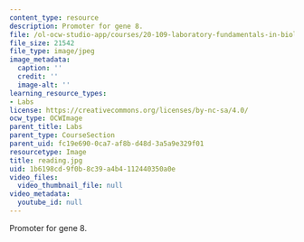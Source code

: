 ```yaml
---
content_type: resource
description: Promoter for gene 8.
file: /ol-ocw-studio-app/courses/20-109-laboratory-fundamentals-in-biological-engineering-fall-2007/1b6198cd9f0b8c39a4b4112440350a0e_reading.jpg
file_size: 21542
file_type: image/jpeg
image_metadata:
  caption: ''
  credit: ''
  image-alt: ''
learning_resource_types:
- Labs
license: https://creativecommons.org/licenses/by-nc-sa/4.0/
ocw_type: OCWImage
parent_title: Labs
parent_type: CourseSection
parent_uid: fc19e690-0ca7-af8b-d48d-3a5a9e329f01
resourcetype: Image
title: reading.jpg
uid: 1b6198cd-9f0b-8c39-a4b4-112440350a0e
video_files:
  video_thumbnail_file: null
video_metadata:
  youtube_id: null
---
```

Promoter for gene 8.